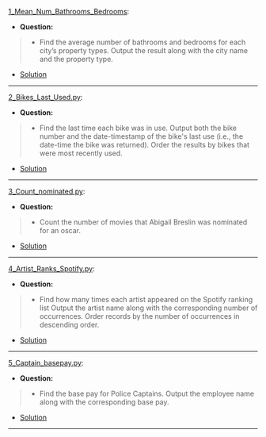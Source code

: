 [1_Mean_Num_Bathrooms_Bedrooms](https://platform.stratascratch.com/coding/9622-number-of-bathrooms-and-bedrooms?code_type=2): 
* **Question:**
> * Find the average number of bathrooms and bedrooms for each city’s property types. Output the result along with the city name and the property type.
* [Solution](https://github.com/Jtrahan88/Python/blob/main/Online_Code_Solutions/Stratascratch/Python_Easy/1_Mean_Num_Bathrooms_Bedrooms.py)
---

[2_Bikes_Last_Used.py](https://platform.stratascratch.com/coding/10176-bikes-last-used?code_type=2): 
* **Question:**
> * Find the last time each bike was in use. Output both the bike number and the date-timestamp of the bike's last use (i.e., the date-time the bike was returned). Order the results by bikes that were most recently used.
* [Solution](https://github.com/Jtrahan88/Python/blob/main/Online_Code_Solutions/Stratascratch/Python_Easy/2_Bikes_Last_Used.py)
---

[3_Count_nominated.py](https://platform.stratascratch.com/coding/10128-count-the-number-of-movies-that-abigail-breslin-nominated-for-oscar?code_type=2): 
* **Question:**
> * Count the number of movies that Abigail Breslin was nominated for an oscar.
* [Solution](https://github.com/Jtrahan88/Python/blob/main/Online_Code_Solutions/Stratascratch/Python_Easy/3_Count_nominated.py)
---

[4_Artist_Ranks_Spotify.py](https://platform.stratascratch.com/coding/9992-find-artists-that-have-been-on-spotify-the-most-number-of-times?code_type=2): 
* **Question:**
> * Find how many times each artist appeared on the Spotify ranking list
Output the artist name along with the corresponding number of occurrences.
Order records by the number of occurrences in descending order.
* [Solution](https://github.com/Jtrahan88/Python/blob/main/Online_Code_Solutions/Stratascratch/Python_Easy/4_Artist_Ranks_Spotify.py)
---

[5_Captain_basepay.py](https://platform.stratascratch.com/coding/9972-find-the-base-pay-for-police-captains?code_type=2): 
* **Question:**
> * Find the base pay for Police Captains.
Output the employee name along with the corresponding base pay.
* [Solution](https://github.com/Jtrahan88/Python/blob/main/Online_Code_Solutions/Stratascratch/Python_Easy/5_Captain_basepay.py)
---

